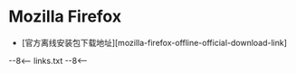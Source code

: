 # Mozilla Firefox

- [官方离线安装包下载地址][mozilla-firefox-offline-official-download-link]

--8<--
links.txt
--8<--
